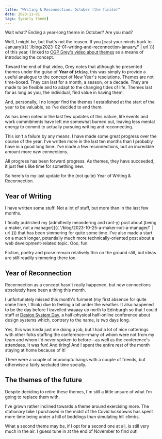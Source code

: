 ```yaml
---
title: "Writing & Reconnection: October (the finale)"
date: 2023-11-01
tags: [yearly theme]
---
```


Wait what? Ending a year-long theme in October? Are you mad?

Well, I might be, but that's not the reason. If you [cast your minds back to January]({{ '/blog/2023-02-01-writing-and-reconnection-january/' | url }}) of this year, I linked to [CGP Grey's video about themes](https://www.youtube.com/watch?v=NVGuFdX5guE) as a means of introducing the concept.

Toward the end of that video, Grey notes that although he presented themes under the guise of **Year of `$thing`**, this was simply to provide a useful analogue to the concept of New Year's resolutions. Themes are not time-boxed. They can last for a month, a season, or a decade. They are made to be flexible and to adapt to the changing tides of life. Themes last for as long as you, the individual, find value in having them.

And, personally, I no longer find the themes I established at the start of the year to be valuable, so I've decided to end them.

As has been noted in the last few updates of this nature, life events and work commitments have left me somewhat burned out, leaving less mental energy to commit to actually pursuing writing and reconnecting.

This isn't a failure by any means. I have made some great progress over the course of the year. I've written more in the last ten months than I probably have in a good long time. I've made a few reconnections, but an incredible amount more _new_ connections.

All progress has been forward progress. As themes, they have succeeded, it just feels like time for something new.

So here's to my last update for the (not quite) Year of Writing & Reconnection.

## Year of Writing

I have written some stuff. Not a lot of stuff, but more than in the last few months.

I finally published my (admittedly meandering and rant-y) post about [being a maker, not a manager]({{ '/blog/2023-10-25-a-maker-not-a-manager/' | url }}) that has been simmering for quite some time. I've also made a start on a much longer, potentially much more technically-oriented post about a web development-related topic. Ooo, fun.

Fiction, poetry and prose remain relatively thin on the ground still, but ideas are still readily simmering there too.

## Year of Reconnection

Reconnection as a concept hasn't really happened, but new connections absolutely have been a thing this month.

I unfortunately missed this month's furmeet (my first absence for quite some time, I think) due to feeling a bit under the weather. It also happened to be the day before I travelled waaaay up north to Edinburgh so that I could staff at [Design System Day](https://design-system.service.gov.uk/community/design-system-day-2023/), a half-physical half-online conference about design systems which, contrary to the name, is two days long.

Yes, this was kinda just me doing a job, but I had a lot of nice natterings with other folks staffing the conference—many of whom were not from my team and whom I'd never spoken to before—as well as the conference's attendees. It was fun! And tiring! And I spent the entire rest of the month staying at home because of it!

There were a couple of impromptu hangs with a couple of friends, but otherwise a fairly secluded time socially.

## The themes of the future

Despite deciding to retire these themes, I'm still a little unsure of what I'm going to replace them with.

I've grown rather inclined towards a theme around exercising more. The stationary bike I purchased in the midst of the Covid lockdowns has spent more time being under a hill of beddings than simulating hill climbs.

What a second theme may be, if I opt for a second one at all, is still very much in the air. I guess tune in at the end of November to find out!
